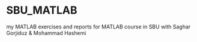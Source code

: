 # SBU_MATLAB
my MATLAB exercises and reports for MATLAB course in SBU
with Saghar Gorjiduz & Mohammad Hashemi
